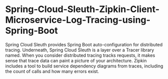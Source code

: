 # Spring-Cloud-Sleuth-Zipkin-Client-Microservice-Log-Tracing-using-Spring-Boot
Spring Cloud Sleuth provides Spring Boot auto-configuration for distributed tracing. Underneath, Spring Cloud Sleuth is a layer over a Tracer library named. When you consider distributed tracing tracks requests, it makes sense that trace data can paint a picture of your architecture.  Zipkin includes a tool to build service dependency diagrams from traces, including the count of calls and how many errors exist.




